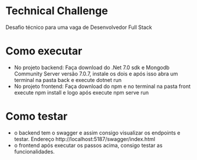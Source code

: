# Technical Challenge
Desafio técnico para uma vaga de Desenvolvedor Full Stack

# Como executar
* No projeto backend: Faça download do .Net 7.0 sdk e Mongodb Community Server versão 7.0.7, instale os dois e após isso abra um terminal na pasta back e execute dotnet run
* No projeto frontend: Faça download do npm e no terminal na pasta front execute npm install e logo após execute npm serve run

# Como testar
* o backend tem o swagger e assim consigo visualizar os endpoints e testar. Endereço http://localhost:5187/swagger/index.html
* o frontend após executar os passos acima, consigo testar as funcionalidades.

